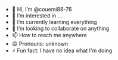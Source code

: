 - 👋 Hi, I’m @couemi88-76
- 👀 I’m interested in ...
- 🌱 I’m currently learning everything
- 💞️ I’m looking to collaborate on anything
- 📫 How to reach me anywhere
- 😄 Pronouns: unknown
- ⚡ Fun fact: I have no idea what I'm doing

<!--- 
couemi88-76/couemi88-76 is a ✨ special ✨ repository because its `README.md` (this file) appears on your GitHub profile.
You can click the Preview link to take a look at your changes.
--->
